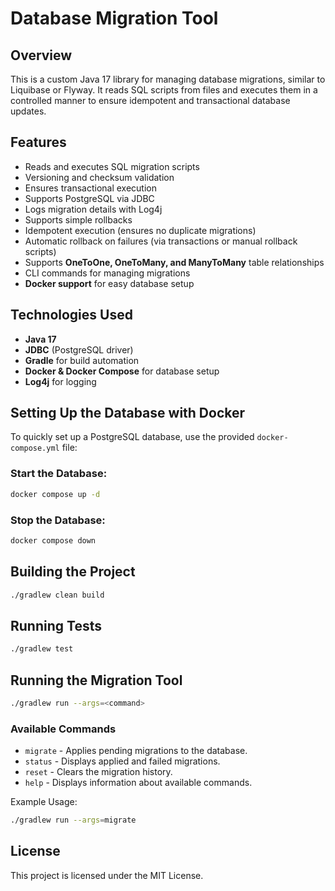 # Database Migration Tool

## Overview
This is a custom Java 17 library for managing database migrations, similar to Liquibase or Flyway. It reads SQL scripts from files and executes them in a controlled manner to ensure idempotent and transactional database updates.

## Features
- Reads and executes SQL migration scripts
- Versioning and checksum validation
- Ensures transactional execution
- Supports PostgreSQL via JDBC
- Logs migration details with Log4j
- Supports simple rollbacks
- Idempotent execution (ensures no duplicate migrations)
- Automatic rollback on failures (via transactions or manual rollback scripts)
- Supports **OneToOne, OneToMany, and ManyToMany** table relationships
- CLI commands for managing migrations
- **Docker support** for easy database setup

## Technologies Used
- **Java 17**
- **JDBC** (PostgreSQL driver)
- **Gradle** for build automation
- **Docker & Docker Compose** for database setup
- **Log4j** for logging

## Setting Up the Database with Docker
To quickly set up a PostgreSQL database, use the provided `docker-compose.yml` file:

### Start the Database:
```sh
docker compose up -d
```  

### Stop the Database:
```sh
docker compose down
```  

## Building the Project
```sh
./gradlew clean build
```  

## Running Tests
```sh
./gradlew test
```  

## Running the Migration Tool
```sh
./gradlew run --args=<command>
```  

### Available Commands
- `migrate` - Applies pending migrations to the database.
- `status` - Displays applied and failed migrations.
- `reset` - Clears the migration history.
- `help` - Displays information about available commands.

Example Usage:
```sh
./gradlew run --args=migrate
```  

## License
This project is licensed under the MIT License.
